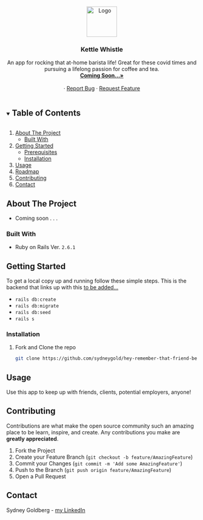 
<!-- PROJECT LOGO -->
<br />
<p align="center">
  <a href="https://github.com/github_username/repo_name">
     <img src="http://pngimg.com/uploads/star/star_PNG41462.png" alt="Logo" width="80" height="80">
  </a>

  <h3 align="center">Kettle Whistle</h3>

  <p align="center">
    An app for rocking that at-home barista life! Great for these covid times and pursuing a lifelong passion for coffee and tea.
    <br />
     <a href="https://github.com/sydneygold/hey-remember-that-friend-fe"><strong>Coming Soon...»</strong></a>
    <br />
    <br />
    ·
    <a href="https://github.com/sydneygold/issues">Report Bug</a>
    ·
    <a href="https://github.com/sydneygold/issues">Request Feature</a>
  </p>
</p>



<!-- TABLE OF CONTENTS -->
<details open="open">
  <summary><h2 style="display: inline-block">Table of Contents</h2></summary>
  <ol>
    <li>
      <a href="#about-the-project">About The Project</a>
      <ul>
        <li><a href="#built-with">Built With</a></li>
      </ul>
    </li>
    <li>
      <a href="#getting-started">Getting Started</a>
      <ul>
        <li><a href="#prerequisites">Prerequisites</a></li>
        <li><a href="#installation">Installation</a></li>
      </ul>
    </li>
    <li><a href="#usage">Usage</a></li>
    <li><a href="#roadmap">Roadmap</a></li>
    <li><a href="#contributing">Contributing</a></li>
    <li><a href="#contact">Contact</a></li>
  </ol>
</details>



<!-- ABOUT THE PROJECT -->
## About The Project

* Coming soon . . .



### Built With

* Ruby on Rails Ver. `2.6.1`




<!-- GETTING STARTED -->
## Getting Started

To get a local copy up and running follow these simple steps. This is the backend that links up with this [to be added...](https://github.com/sydneygold/hey-remember-that-friend-fe)

* `rails db:create`
* `rails db:migrate`
* `rails db:seed`
* `rails s`

### Installation

1. Fork and Clone the repo
   ```sh
   git clone https://github.com/sydneygold/hey-remember-that-friend-be
   ```




<!-- USAGE EXAMPLES -->
## Usage

Use this app to keep up with friends, clients, potential employers, anyone! 

<!-- CONTRIBUTING -->
## Contributing

Contributions are what make the open source community such an amazing place to be learn, inspire, and create. Any contributions you make are **greatly appreciated**.

1. Fork the Project
2. Create your Feature Branch (`git checkout -b feature/AmazingFeature`)
3. Commit your Changes (`git commit -m 'Add some AmazingFeature'`)
4. Push to the Branch (`git push origin feature/AmazingFeature`)
5. Open a Pull Request


<!-- CONTACT -->
## Contact

Sydney Goldberg - [my LinkedIn](https://www.linkedin.com/in/sydney-goldberg-32b9751b0/)




<!-- MARKDOWN LINKS & IMAGES -->
<!-- https://www.markdownguide.org/basic-syntax/#reference-style-links -->
[contributors-shield]: https://img.shields.io/github/contributors/github_username/repo.svg?style=for-the-badge
[contributors-url]: https://github.com/github_username/repo/graphs/contributors
[forks-shield]: https://img.shields.io/github/forks/github_username/repo.svg?style=for-the-badge
[forks-url]: https://github.com/github_username/repo/network/members
[stars-shield]: https://img.shields.io/github/stars/github_username/repo.svg?style=for-the-badge
[stars-url]: https://github.com/github_username/repo/stargazers
[issues-shield]: https://img.shields.io/github/issues/github_username/repo.svg?style=for-the-badge
[issues-url]: https://github.com/github_username/repo/issues
[license-shield]: https://img.shields.io/github/license/github_username/repo.svg?style=for-the-badge
[license-url]: https://github.com/github_username/repo/blob/master/LICENSE.txt
[linkedin-shield]: https://img.shields.io/badge/-LinkedIn-black.svg?style=for-the-badge&logo=linkedin&colorB=555
[linkedin-url]: https://linkedin.com/in/github_username